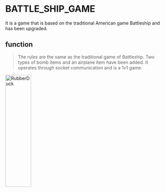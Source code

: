 BATTLE_SHIP_GAME
=============
It is a game that is based on the traditional American game Battleship and has been upgraded.


## function   
> The rules are the same as the traditional game of Battleship.
> Two types of bomb items and an airplane item have been added.
> It operates through socket communication and is a 1v1 game.
> 
<img src="/path/to/img.jpg" width="40%" height="30%" title="px(픽셀) 크기 설정" alt="RubberDuck"></img>
